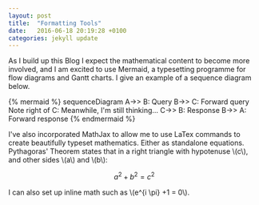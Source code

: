 ```yaml
---
layout: post
title:  "Formatting Tools"
date:   2016-06-18 20:19:28 +0100
categories: jekyll update
---
```


As I build up this Blog I expect the mathematical content to become more involved, and I am excited to use Mermaid, a typesetting programme for flow diagrams and Gantt charts. I give an example of a sequence diagram below.

{% mermaid %}
  sequenceDiagram
A->> B: Query
B->> C: Forward query
Note right of C: Meanwhile, I'm still thinking...
C->> B: Response
B->> A: Forward response
{% endmermaid %}

I've also incorporated MathJax to allow me to use LaTex commands to create beautifully typeset mathematics. Either as standalone equations. Pythagoras' Theorem states that in a right triangle with hypotenuse \\(c\\), and other sides \\(a\\) and \\(b\\):

$$a^2 + b^2 = c^2$$

I can also set up inline math such as \\(e^{i \pi} +1 = 0\\).



